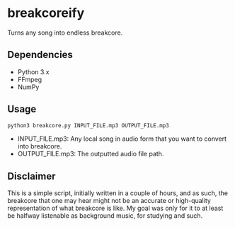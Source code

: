 # breakcoreify

Turns any song into endless breakcore.

## Dependencies

* Python 3.x
* FFmpeg
* NumPy

## Usage

```bash
python3 breakcore.py INPUT_FILE.mp3 OUTPUT_FILE.mp3
```

* INPUT_FILE.mp3: Any local song in audio form that you want to convert into breakcore.
* OUTPUT_FILE.mp3: The outputted audio file path.

## Disclaimer

This is a simple script, initially written in a couple of hours, and as such, the breakcore that one may hear might not be an accurate or high-quality representation of what breakcore is like. My goal was only for it to at least be halfway listenable as background music, for studying and such.
